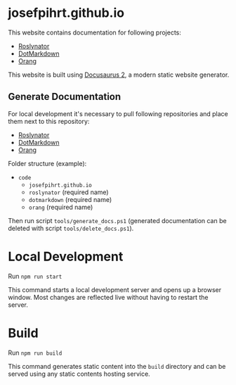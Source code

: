 # josefpihrt.github.io

This website contains documentation for following projects:

- [Roslynator](https://github.com/josefpihrt/roslynator)
- [DotMarkdown](https://github.com/josefpihrt/dotmarkdown)
- [Orang](https://github.com/josefpihrt/orang)

This website is built using [Docusaurus 2](https://docusaurus.io/), a modern static website generator.

## Generate Documentation

For local development it's necessary to pull following repositories and place them next to this repository:

- [Roslynator](https://github.com/josefpihrt/roslynator)
- [DotMarkdown](https://github.com/josefpihrt/dotmarkdown)
- [Orang](https://github.com/josefpihrt/orang)

Folder structure (example):

- `code`
  - `josefpihrt.github.io`
  - `roslynator` (required name)
  - `dotmarkdown` (required name)
  - `orang` (required name)

Then run script `tools/generate_docs.ps1` (generated documentation can be deleted with script `tools/delete_docs.ps1`).

# Local Development

Run `npm run start`

This command starts a local development server and opens up a browser window. Most changes are reflected live without having to restart the server.

# Build

Run `npm run build`

This command generates static content into the `build` directory and can be served using any static contents hosting service.

